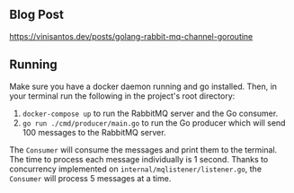 ## Blog Post
https://vinisantos.dev/posts/golang-rabbit-mq-channel-goroutine

## Running
Make sure you have a docker daemon running and go installed.
Then, in your terminal run the following in the project's root directory:
1. `docker-compose up` to run the RabbitMQ server and the Go consumer.
2. `go run ./cmd/producer/main.go` to run the Go producer which will send 100 messages to the RabbitMQ server.

The `Consumer` will consume the messages and print them to the terminal.
The time to process each message individually is 1 second.
Thanks to concurrency implemented on `internal/mqlistener/listener.go`, the `Consumer` will process 5 messages at a time.

